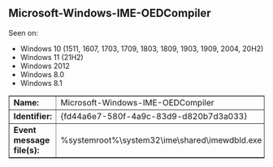 ## Microsoft-Windows-IME-OEDCompiler

Seen on:
* Windows 10 (1511, 1607, 1703, 1709, 1803, 1809, 1903, 1909, 2004, 20H2)
* Windows 11 (21H2)
* Windows 2012
* Windows 8.0
* Windows 8.1

<table border="1" class="docutils">
  <tbody>
    <tr>
      <td><b>Name:</b></td>
      <td>Microsoft-Windows-IME-OEDCompiler</td>
    </tr>
    <tr>
      <td><b>Identifier:</b></td>
      <td>{fd44a6e7-580f-4a9c-83d9-d820b7d3a033}</td>
    </tr>
    <tr>
      <td><b>Event message file(s):</b></td>
      <td>%systemroot%\system32\ime\shared\imewdbld.exe</td>
    </tr>
  </tbody>
</table>

&nbsp;

